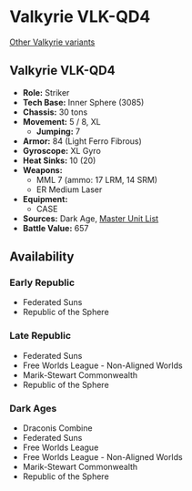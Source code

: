 # Valkyrie VLK-QD4

[Other Valkyrie variants](../valkyrie.md)

## Valkyrie VLK-QD4
- **Role:** Striker
- **Tech Base:** Inner Sphere (3085)
- **Chassis:** 30 tons
- **Movement:** 5 / 8, XL
  - **Jumping:** 7
- **Armor:** 84 (Light Ferro Fibrous)
- **Gyroscope:** XL Gyro
- **Heat Sinks:** 10 (20)
- **Weapons:**
  - MML 7 (ammo: 17 LRM, 14 SRM)
  - ER Medium Laser
- **Equipment:**
  - CASE
- **Sources:** Dark Age, [Master Unit List](http://masterunitlist.info/Unit/Details/3377/valkyrie-vlk-qd4)
- **Battle Value:** 657

## Availability

### Early Republic
- Federated Suns
- Republic of the Sphere

### Late Republic
- Federated Suns
- Free Worlds League - Non-Aligned Worlds
- Marik-Stewart Commonwealth
- Republic of the Sphere

### Dark Ages
- Draconis Combine
- Federated Suns
- Free Worlds League
- Free Worlds League - Non-Aligned Worlds
- Marik-Stewart Commonwealth
- Republic of the Sphere

